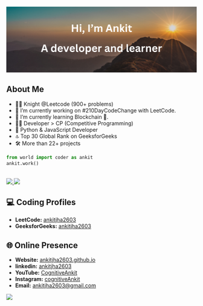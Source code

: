 <p align="center">
  <img src="thumbnail.png" alt="ankitjha2603">
</p>

## About Me
- 🧑‍💻 Knight @Leetcode (900+ problems)
- 🔭 I’m currently working on #210DayCodeChange with LeetCode.
- 🌱 I’m currently learning Blockchain 🔗.
- 👨‍💻 Developer > CP (Competitive Programming)
- 🐍 Python & JavaScript Developer
- 🔝 Top 30 Global Rank on GeeksforGeeks
- 🛠️ More than 22+ projects
```python
from world import coder as ankit
ankit.work()
```
<!------------------------------------------>
<!-- SECTION:  leetcode badge-->
<br>
<a href="https://leetcode.com/ankitjha2603/">
    <!--<img src="https://leetcard.jacoblin.cool/ankitjha2603?ext=activity"></img>-->
    <img src="https://leetcard.jacoblin.cool/ankitjha2603?ext=contest"></img>
    <img src="https://leetcard.jacoblin.cool/ankitjha2603?ext=heatmap&height=400"></img>
<a>
<!------------------------------------------>

<!------------------------------------------>
<!-- SECTION: contact me -->

## 💻 Coding Profiles

- **LeetCode:** [ankitjha2603](https://leetcode.com/ankitjha2603/)
- **GeeksforGeeks:** [ankitjha2603](https://auth.geeksforgeeks.org/user/ankitjha2603)

## 🌐 Online Presence

- **Website:** [ankitjha2603.github.io](https://ankitjha2603.github.io/)
- **linkedin:** [ankitjha2603](https://linkedin.com/in/ankitjha2603)
- **YouTube:** [CognitiveAnkit](https://www.youtube.com/@cognitiveAnkit)
- **Instagram:** [cognitiveAnkit](https://www.instagram.com/cognitiveAnkit/)
- **Email:** <a href="mailto:ankitjha2603@gmail.com">ankitjha2603@gmail.com</a>

<!--[![](https://visitcount.itsvg.in/api?id=ankitjha2603&icon=0&color=0)](https://visitcount.itsvg.in)-->
[![](https://visitcount.itsvg.in/api?id=ankitjha2603&label=Profile%20Views&color=0&icon=5&pretty=true)](https://visitcount.itsvg.in)
<!--
<a href="https://leetcode.com/ankitjha2603/">
    <img src="leetcode_badge/2024-50.gif" width="40px"></img>
</a>
<a href="https://leetcode.com/ankitjha2603/">
    <img src="leetcode_badge/2024-02.gif" width="40px"></img>
</a>
<a href="https://leetcode.com/ankitjha2603/">
    <img src="leetcode_badge/2024-01.gif" width="40px"></img>
</a>
<a href="https://leetcode.com/ankitjha2603/">
    <img src="leetcode_badge/LeetCode_75.gif" width="40px"></img>
</a>
<a href="https://leetcode.com/ankitjha2603/">
    <img src="leetcode_badge/Top_100_Liked.gif" width="40px"></img>
</a>
<a href="https://leetcode.com/ankitjha2603/">
    <img src="leetcode_badge/Top_Interview_150.gif" width="40px"></img>
</a>
<a href="https://leetcode.com/ankitjha2603/">
    <img src="leetcode_badge/Introduction_to_Pandas.gif" width="40px"></img>
</a>



```javascript
import { expert as ankit } from 'world';
ankit.work();
```
# Leetcode
<p class="leetcode-210DayCodeChallenge">
  currently doing
  <a href="https://www.linkedin.com/feed/hashtag/?keywords=210daycodechallenge" target="_blank" class="box">
      <img src="210DayCodeChallenge.png?t=2" width="210px"></img>
  </a>
  with leetcode
</p>
-->
